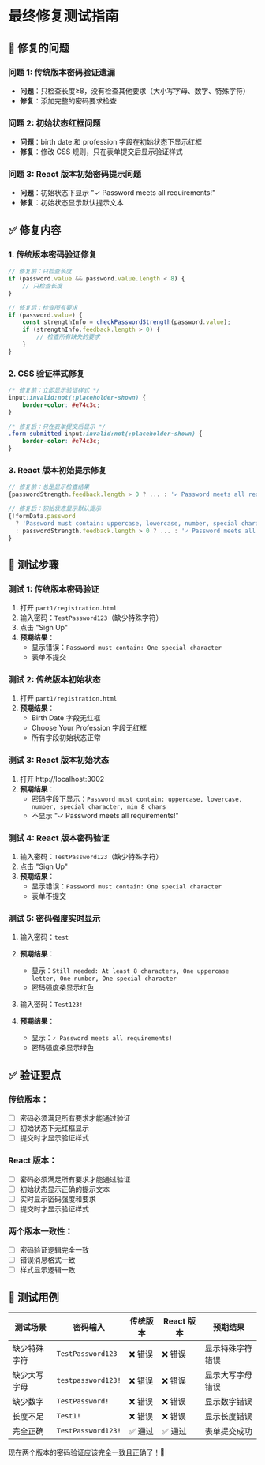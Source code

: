 # 最终修复测试指南

## 🐛 修复的问题

### 问题 1: 传统版本密码验证遗漏
- **问题**：只检查长度≥8，没有检查其他要求（大小写字母、数字、特殊字符）
- **修复**：添加完整的密码要求检查

### 问题 2: 初始状态红框问题
- **问题**：birth date 和 profession 字段在初始状态下显示红框
- **修复**：修改 CSS 规则，只在表单提交后显示验证样式

### 问题 3: React 版本初始密码提示问题
- **问题**：初始状态下显示 "✓ Password meets all requirements!"
- **修复**：初始状态显示默认提示文本

## ✅ 修复内容

### 1. 传统版本密码验证修复
```javascript
// 修复前：只检查长度
if (password.value && password.value.length < 8) {
    // 只检查长度
}

// 修复后：检查所有要求
if (password.value) {
    const strengthInfo = checkPasswordStrength(password.value);
    if (strengthInfo.feedback.length > 0) {
        // 检查所有缺失的要求
    }
}
```

### 2. CSS 验证样式修复
```css
/* 修复前：立即显示验证样式 */
input:invalid:not(:placeholder-shown) {
    border-color: #e74c3c;
}

/* 修复后：只在表单提交后显示 */
.form-submitted input:invalid:not(:placeholder-shown) {
    border-color: #e74c3c;
}
```

### 3. React 版本初始提示修复
```javascript
// 修复前：总是显示检查结果
{passwordStrength.feedback.length > 0 ? ... : '✓ Password meets all requirements!'}

// 修复后：初始状态显示默认提示
{!formData.password 
  ? 'Password must contain: uppercase, lowercase, number, special character, min 8 chars'
  : passwordStrength.feedback.length > 0 ? ... : '✓ Password meets all requirements!'
}
```

## 🧪 测试步骤

### 测试 1: 传统版本密码验证
1. 打开 `part1/registration.html`
2. 输入密码：`TestPassword123`（缺少特殊字符）
3. 点击 "Sign Up"
4. **预期结果**：
   - 显示错误：`Password must contain: One special character`
   - 表单不提交

### 测试 2: 传统版本初始状态
1. 打开 `part1/registration.html`
2. **预期结果**：
   - Birth Date 字段无红框
   - Choose Your Profession 字段无红框
   - 所有字段初始状态正常

### 测试 3: React 版本初始状态
1. 打开 http://localhost:3002
2. **预期结果**：
   - 密码字段下显示：`Password must contain: uppercase, lowercase, number, special character, min 8 chars`
   - 不显示 "✓ Password meets all requirements!"

### 测试 4: React 版本密码验证
1. 输入密码：`TestPassword123`（缺少特殊字符）
2. 点击 "Sign Up"
3. **预期结果**：
   - 显示错误：`Password must contain: One special character`
   - 表单不提交

### 测试 5: 密码强度实时显示
1. 输入密码：`test`
2. **预期结果**：
   - 显示：`Still needed: At least 8 characters, One uppercase letter, One number, One special character`
   - 密码强度条显示红色

3. 输入密码：`Test123!`
4. **预期结果**：
   - 显示：`✓ Password meets all requirements!`
   - 密码强度条显示绿色

## ✅ 验证要点

### 传统版本：
- [ ] 密码必须满足所有要求才能通过验证
- [ ] 初始状态下无红框显示
- [ ] 提交时才显示验证样式

### React 版本：
- [ ] 密码必须满足所有要求才能通过验证
- [ ] 初始状态显示正确的提示文本
- [ ] 实时显示密码强度和要求
- [ ] 提交时才显示验证样式

### 两个版本一致性：
- [ ] 密码验证逻辑完全一致
- [ ] 错误消息格式一致
- [ ] 样式显示逻辑一致

## 🎯 测试用例

| 测试场景 | 密码输入 | 传统版本 | React 版本 | 预期结果 |
|---------|---------|---------|-----------|---------|
| 缺少特殊字符 | `TestPassword123` | ❌ 错误 | ❌ 错误 | 显示特殊字符错误 |
| 缺少大写字母 | `testpassword123!` | ❌ 错误 | ❌ 错误 | 显示大写字母错误 |
| 缺少数字 | `TestPassword!` | ❌ 错误 | ❌ 错误 | 显示数字错误 |
| 长度不足 | `Test1!` | ❌ 错误 | ❌ 错误 | 显示长度错误 |
| 完全正确 | `TestPassword123!` | ✅ 通过 | ✅ 通过 | 表单提交成功 |

现在两个版本的密码验证应该完全一致且正确了！🎉

